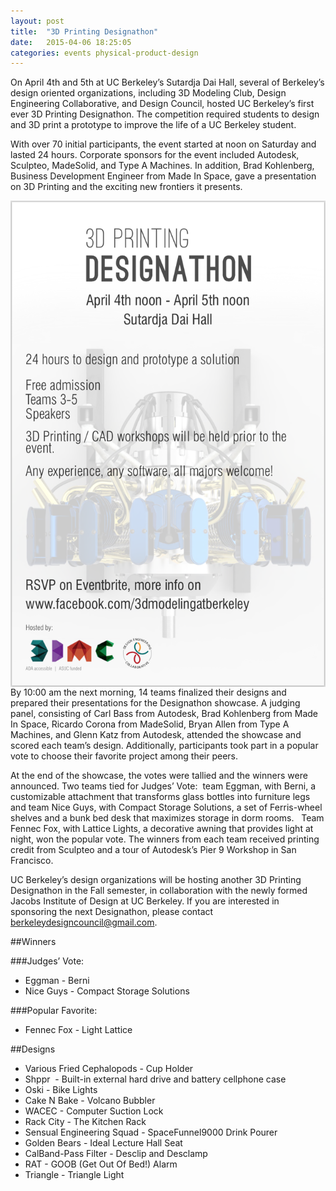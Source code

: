 ```yaml
---
layout: post
title:  "3D Printing Designathon"
date:   2015-04-06 18:25:05
categories: events physical-product-design
---
```


On April 4th and 5th at UC Berkeley’s Sutardja Dai Hall, several of Berkeley’s design oriented organizations, including 3D Modeling Club, Design Engineering Collaborative, and Design Council, hosted UC Berkeley’s first ever 3D Printing Designathon. The competition required students to design and 3D print a prototype to improve the life of a UC Berkeley student.

With over 70 initial participants, the event started at noon on Saturday and lasted 24 hours. Corporate sponsors for the event included Autodesk, Sculpteo, MadeSolid, and Type A Machines. In addition, Brad Kohlenberg, Business Development Engineer from Made In Space, gave a presentation on 3D Printing and the exciting new frontiers it presents. 


<img src="/media/3d-printing-designathon-flier.png" align="left" style="margin-right:10px"/>
By 10:00 am the next morning, 14 teams finalized their designs and prepared their presentations for the Designathon showcase. A judging panel, consisting of Carl Bass from Autodesk, Brad Kohlenberg from Made In Space, Ricardo Corona from MadeSolid, Bryan Allen from Type A Machines, and Glenn Katz from Autodesk, attended the showcase and scored each team’s design. Additionally, participants took part in a popular vote to choose their favorite project among their peers.

At the end of the showcase, the votes were tallied and the winners were announced. Two teams tied for Judges’ Vote:  team Eggman, with Berni, a customizable attachment that transforms glass bottles into furniture legs and team Nice Guys, with Compact Storage Solutions, a set of Ferris-wheel shelves and a bunk bed desk that maximizes storage in dorm rooms.   Team Fennec Fox, with Lattice Lights, a decorative awning that provides light at night, won the popular vote. The winners from each team received printing credit from Sculpteo and a tour of Autodesk’s Pier 9 Workshop in San Francisco. 

UC Berkeley’s design organizations will be hosting another 3D Printing Designathon in the Fall semester, in collaboration with the newly formed Jacobs Institute of Design at UC Berkeley. If you are interested in sponsoring the next Designathon, please contact [berkeleydesigncouncil@gmail.com](mailto:berkeleydesigncouncil@gmail.com).

##Winners

###Judges’ Vote:

* Eggman - Berni
* Nice Guys - Compact Storage Solutions

###Popular Favorite:

* Fennec Fox - Light Lattice

##Designs

* Various Fried Cephalopods - Cup Holder
* Shppr  - Built-in external hard drive and battery cellphone case
* Oski - Bike Lights
* Cake N Bake - Volcano Bubbler
* WACEC - Computer Suction Lock
* Rack City - The Kitchen Rack
* Sensual Engineering Squad - SpaceFunnel9000 Drink Pourer
* Golden Bears - Ideal Lecture Hall Seat
* CalBand-Pass Filter - Desclip and Desclamp
* RAT - GOOB (Get Out Of Bed!) Alarm
* Triangle - Triangle Light
